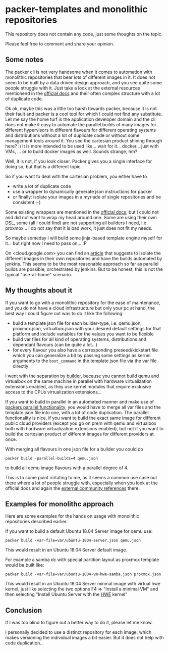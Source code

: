 # packer-templates and monolithic repositories

This repository does not contain any code, just some thoughts on the topic.

Please feel free to comment and share your opinion.

## Some notes

The packer cli is not very handsome when it comes to automation with monolithic repositories that bear lots of different images in it.
It does not seem to be built by a data driven design approach, and you see quite some people struggle with it. Just take a look at the external resources mentionend in the [official docs](https://www.packer.io/community-tools.html#templates) and their often complex structure with a lot of duplicate code.

Ok ok, maybe this was a little too harsh towards packer, because it is not their fault and packer is a cool tool for which I could not find any substitute. Let me say the home turf is the application developer domain and the cli does not make it easy to automate the parallel builds of many images for different hypervisors in different flavours for different operating systems and distributions without a lot of duplicate code or without some management tools around it. You see the cartesian product shining through here? :) It is more intended to be used like... wait for it... docker... just with VMs, ... or to build docker images as well. Sounds strange, hm?

Well, it is not, if you look closer. Packer gives you a single interface for doing so, but that is a different topic.

So if you want to deal with the cartesian problem, you either have to

* write a lot of duplicate code
* use a wrapper to dynamically generate json instructions for packer
* or finally: isolate your images in a myriade of single repositories and be consistent ;-)

Some existing wrappers are mentioned in the [official docs](https://www.packer.io/community-tools.html#templates), but I could not and did not want to wrap my head around one. Some are using their own DSL, some (all I could find) are not supporting all builders I need, i.e. proxmox... I do not say that it is bad work, it just does not fit my needs.

So maybe someday I will build some jinja-based template engine myself for it... but right now I need to pass on... :P

On <cloud.google.com> you can find an [article](https://cloud.google.com/solutions/automated-build-images-with-jenkins-kubernetes?hl=en) that suggests to isolate the different images in their own repositories and have the builds automated by jenkins. This seems to be the most reasonable approach so far as parallel builds are possible, orchestrated by jenkins. But to be honest, this is not the typical "use-at-home" scenario.

## My thoughts about it

If you want to go with a monolithic repository for the ease of maintenance, and you do not have a cloud infrastructure but only your pc at hand, the best way I could figure out was to do it like the following:

* build a template json file for each builder-type, i.e. qemu.json, proxmox.json, virtualbox.json with your desired default settings for that platform and include variables for the values you want to be flexible
* build var files for all kind of operating systems, distributions and dependant flavours (can be quite a lot...)
* for every flavour you also have a corresponding preseed/kickstart file which you can generalize a bit by passing some settings as kernel arguments to the `boot_command` in the template json file via the var file directly

I went with the separation by [builder](https://www.packer.io/docs/builders/index.html), because you cannot build qemu and virtualbox on the same machine in parallel with hardware virtualization extensions enabled, as they use kernel modules that require exclusive access to the CPUs virtualization extensions...

If you want to build in parallel in an automated manner and make use of [packers parallel functionality](https://www.packer.io/intro/getting-started/parallel-builds.html), you would have to merge all var files and the template json file into one, with a lot of code duplication. The parallel functionality is nice, if you want to build the exact same image for different public cloud providers (except you go on prem with qemu and virtualbox both with hardware virtualization extensions enabled), but not if you want to build the cartesian product of different images for different providers at once.

With merging all flavours in one json file for a builder you could do

```shell
packer build -parallel-builds=4 qemu.json
```

to build all qemu image flavours with a parallel degree of 4.

This is to some point irritating to me, as it seems a common use case out there where a lot of people struggle with, especially when you look at the official docs and again the [external community references]((https://www.packer.io/community-tools.html#templates)) there.

## Examples for monolithc approach

Here are some examples for the hands on usage with monolithic repositories described earlier.

If you want to build a default Ubuntu 18.04 Server image for qemu use:

```shell
packer build -var-file=var/ubuntu-1804-server.json qemu.json
```

This would result in an Ubuntu 18.04 Server default image.

For example a samba dc with special partition layout as proxmox template would be built like:

```shell
packer build -var-file=var/ubuntu-1804-vm-hwe-samba.json proxmox.json
```

This would result in an Ubuntu 18.04 Server minmal image with virtual  hwe kernel, just like selecting the two options F4 => "Install a minimal VM" and then selecting "Install Ubuntu Server with the [HWE](https://wiki.ubuntu.com/Kernel/LTSEnablementStack) kernel"

## Conclusion

If I was too blind to figure out a better way to do it, please let me know.

I personally decided to use a distinct repository for each image, which makes versioning the individual images a bit easier. But it does not help with code duplication...
